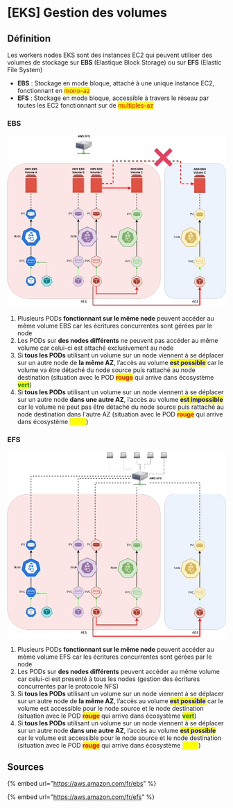 # \[EKS]  Gestion des volumes

## Définition

Les workers nodes EKS sont des instances EC2 qui peuvent utiliser des volumes de stockage sur **EBS** (Elastique Block Storage) ou sur **EFS** (Elastic File System)

* **EBS** : Stockage en mode bloque, attaché à une unique instance EC2, fonctionnant en <mark style="color:red;">mono-az</mark>
* **EFS** : Stockage en mode bloque, accessible à travers le réseau par toutes les EC2 fonctionnant sur de <mark style="color:red;">multiples-az</mark>

### EBS

![](../.gitbook/assets/AWS--Storage-EBS.png)

1. Plusieurs PODs **fonctionnant sur le même node** peuvent accéder au même volume EBS car les écritures concurrentes sont gérées par le node
2. Les PODs sur **des nodes différents** ne peuvent pas accéder au même volume car celui-ci est attaché exclusivement au node
3. Si **tous les PODs** utilisant un volume sur un node viennent à se déplacer sur un autre node de **la même AZ**, l’accès au volume <mark style="color:blue;">**est possible**</mark> car le volume va être détaché du node source puis rattaché au node destination (situation avec le POD <mark style="color:red;">**rouge**</mark> qui arrive dans écosystème <mark style="color:green;">**vert**</mark>)
4. Si **tous les PODs** utilisant un volume sur un node viennent à se déplacer sur un autre node **dans une autre AZ**, l’accès au volume <mark style="color:blue;">**est impossible**</mark> car le volume ne peut pas être détaché du node source puis rattaché au node destination dans l'autre AZ (situation avec le POD <mark style="color:red;">**rouge**</mark> qui arrive dans écosystème <mark style="color:yellow;">**jaune**</mark>)

### EFS

![](../.gitbook/assets/AWS--Storage-EFS.png)



1. Plusieurs PODs **fonctionnant sur le même node** peuvent accéder au même volume EFS car les écritures concurrentes sont gérées par le node
2. Les PODs sur **des nodes différents** peuvent accéder au même volume car celui-ci est presenté à tous les nodes (gestion des écritures concurrentes par le protocole NFS)
3. Si **tous les PODs** utilisant un volume sur un node viennent à se déplacer sur un autre node de **la même AZ**, l’accès au volume <mark style="color:blue;">**est possible**</mark> car le volume est accessible pour le node source et le node destination (situation avec le POD <mark style="color:red;">**rouge**</mark> qui arrive dans écosystème <mark style="color:green;">**vert**</mark>)
4. Si **tous les PODs** utilisant un volume sur un node viennent à se déplacer sur un autre node **dans une autre AZ**, l’accès au volume <mark style="color:blue;">**est possible**</mark> car le volume est accessible pour le node source et le node destination (situation avec le POD <mark style="color:red;">**rouge**</mark> qui arrive dans écosystème <mark style="color:yellow;">**jaune**</mark>)

## Sources

{% embed url="https://aws.amazon.com/fr/ebs" %}

{% embed url="https://aws.amazon.com/fr/efs" %}
